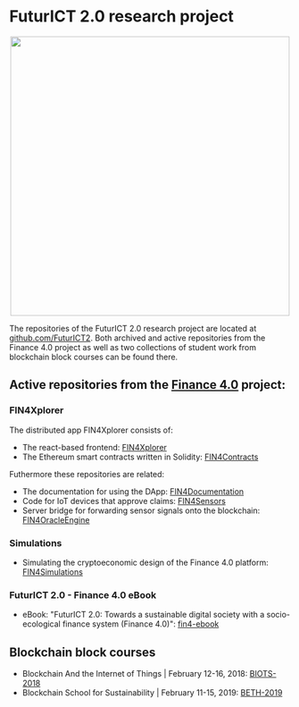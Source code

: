 # FuturICT 2.0 research project

<p align="center">
<a href="https://futurict2.eu/"><img src="https://github.com/FuturICT2/FIN4Xplorer/blob/master/public/project-logos/FuturICT2_logo_on_white.png" width="500" ></a>
</p>

The repositories of the FuturICT 2.0 research project are located at [github.com/FuturICT2](https://github.com/FuturICT2). Both archived and active repositories from the Finance 4.0 project as well as two collections of student work from blockchain block courses can be found there.

## Active repositories from the [Finance 4.0](http://www.finfour.net/) project:

### FIN4Xplorer

The distributed app FIN4Xplorer consists of:
- The react-based frontend: [FIN4Xplorer](https://github.com/FuturICT2/FIN4Xplorer)
- The Ethereum smart contracts written in Solidity: [FIN4Contracts](https://github.com/FuturICT2/FIN4Contracts) 

Futhermore these repositories are related:
- The documentation for using the DApp: [FIN4Documentation](https://github.com/FuturICT2/FIN4Documentation)
- Code for IoT devices that approve claims: [FIN4Sensors](https://github.com/FuturICT2/FIN4Sensors)
- Server bridge for forwarding sensor signals onto the blockchain: [FIN4OracleEngine](https://github.com/FuturICT2/FIN4OracleEngine)

### Simulations

- Simulating the cryptoeconomic design of the Finance 4.0 platform: [FIN4Simulations](https://github.com/FuturICT2/FIN4Simulations)

### FuturICT 2.0 - Finance 4.0 eBook

- eBook: "FuturICT 2.0: Towards a sustainable digital society with a socio-ecological finance system (Finance 4.0)": [fin4-ebook](https://github.com/FuturICT2/fin4-ebook)

## Blockchain block courses

- Blockchain And the Internet of Things | February 12-16, 2018: [BIOTS-2018](https://github.com/FuturICT2/BIOTS-2018)
- Blockchain School for Sustainability | February 11-15, 2019: [BETH-2019](https://github.com/FuturICT2/BETH-2019)
